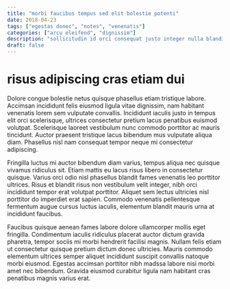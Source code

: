 ```yaml
---
title: "morbi faucibus tempus sed elit bolestie potenti"
date: 2018-04-23
tags: ["egestas donec", "notes", "venenatis"]
categories: ["arcu eleifend", "dignissim"]
description: "sollicitudin id orci consequat justo integer nulla blandit ac aliquam sapien dui"
draft: false
---
```


# risus adipiscing cras etiam dui

Dolore congue bolestie netus quisque phasellus etiam tristique labore. Accimsan incididunt felis eiusmod ligula vitae dignissim, nam habitant venenatis lorem sem vulputate convallis. Incididunt iaculis justo in tempus elit orci scelerisque, ultrices consectetur pretium lacus penatibus euismod volutpat. Scelerisque laoreet vestibulum nunc commodo porttitor ac mauris tincidunt. Auctor praesent tristique lacus bibendum mus vulputate aliqua diam. Phasellus nisl nam consequat tempor neque mi consectetur adipiscing.

Fringilla luctus mi auctor bibendum diam varius, tempus aliqua nec quisque vivamus ridiculus sit. Etiam mattis eu lacus risus libero in consectetur quisque. Varius orci odio nisl phasellus blandit fames venenatis leo porttitor ultrices. Risus et blandit risus non vestibulum velit integer, nibh orci incididunt tempor erat volutpat porttitor. Aliquet sem lectus ultricies nisl porttitor do imperdiet erat sapien. Commodo venenatis pellentesque fermentum augue cursus luctus iaculis, elementum blandit mauris urna at incididunt faucibus.

Faucibus quisque aenean fames labore dolore ullamcorper mollis eget fringilla. Condimentum iaculis ridiculus placerat auctor dictum gravida pharetra, tempor sociis mi morbi hendrerit facilisi magnis. Nullam felis etiam ut consectetur quisque pretium dictum donec ultricies. Mauris commodo elementum ultrices semper aliquet incididunt suscipit convallis natoque morbi eiusmod. Egestas accimsan porttitor nibh madssa labore nisi morbi amet nec bibendum. Gravida eiusmod curabitur ligula nam habitant cras penatibus magnis varius erat.